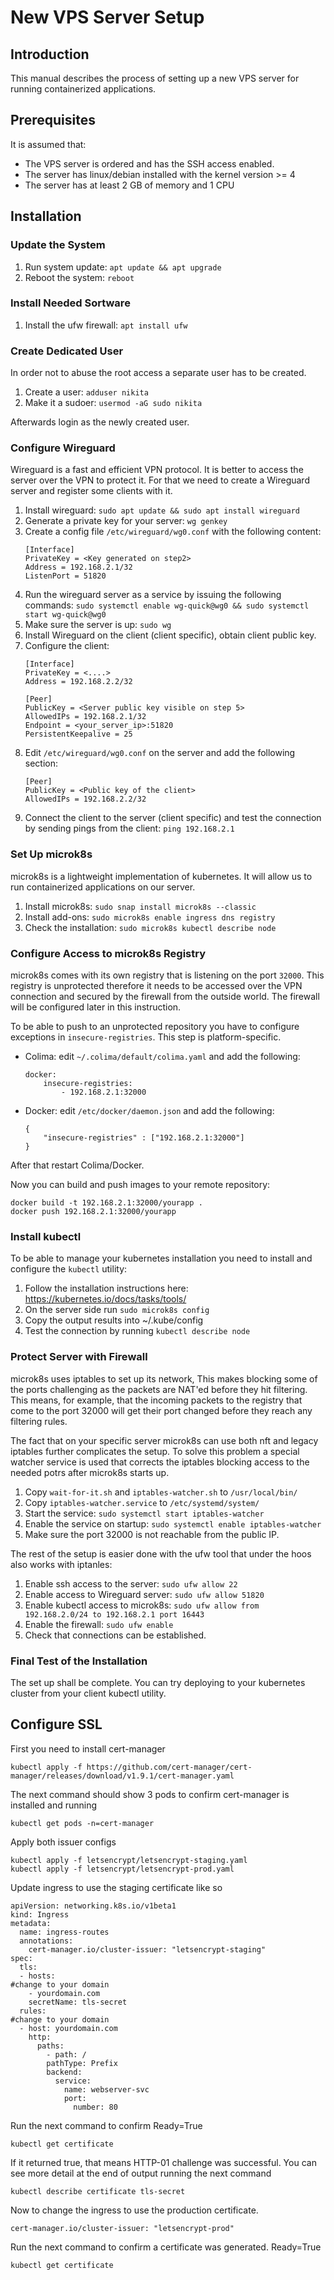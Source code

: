 # New VPS Server Setup

## Introduction
This manual describes the process of setting up a new VPS server for running containerized applications.

## Prerequisites
It is assumed that:
- The VPS server is ordered and has the SSH access enabled. 
- The server has linux/debian installed with the kernel version >= 4
- The server has at least 2 GB of memory and 1 CPU

## Installation

### Update the System
1. Run system update: `apt update && apt upgrade`
2. Reboot the system: `reboot`

### Install Needed Sortware
1. Install the ufw firewall: `apt install ufw`

### Create Dedicated User
In order not to abuse the root access a separate user has to be created. 

1. Create a user: `adduser nikita`
2. Make it a sudoer: `usermod -aG sudo nikita`

Afterwards login as the newly created user.

### Configure Wireguard
Wireguard is a fast and efficient VPN protocol. It is better to access the server over the VPN to protect it. For that we need to create a Wireguard server and register some clients with it.

1. Install wireguard:
`sudo apt update && sudo apt install wireguard`
2. Generate a private key for your server: `wg genkey`
3. Create a config file `/etc/wireguard/wg0.conf` with the following content:
    ```
    [Interface]
    PrivateKey = <Key generated on step2>
    Address = 192.168.2.1/32
    ListenPort = 51820
    ```
4. Run the wireguard server as a service by issuing the following commands: `sudo systemctl enable wg-quick@wg0 && sudo systemctl start wg-quick@wg0`
5. Make sure the server is up: `sudo wg`
6. Install Wireguard on the client (client specific), obtain client public key.
7. Configure the client:
    ```
    [Interface]
    PrivateKey = <....>
    Address = 192.168.2.2/32

    [Peer]
    PublicKey = <Server public key visible on step 5> 
    AllowedIPs = 192.168.2.1/32
    Endpoint = <your_server_ip>:51820
    PersistentKeepalive = 25
    ```
8. Edit `/etc/wireguard/wg0.conf` on the server and add the following section:
    ```
    [Peer]
    PublicKey = <Public key of the client>
    AllowedIPs = 192.168.2.2/32
    ```
9. Connect the client to the server (client specific) and test the connection by sending pings from the client: `ping 192.168.2.1`

### Set Up microk8s
microk8s is a lightweight implementation of kubernetes. It will allow us to run containerized applications on our server.

1. Install microk8s: `sudo snap install microk8s --classic`
2. Install add-ons: `sudo microk8s enable ingress dns registry`
3. Check the installation: `sudo microk8s kubectl describe node`

### Configure Access to microk8s Registry

microk8s comes with its own registry that is listening on the port `32000`. This registry is unprotected therefore it needs to be accessed over the VPN connection and secured by the firewall from the outside world. The firewall will be configured later in this instruction.

To be able to push to an unprotected repository you have to configure exceptions in `insecure-registries`. This step is platform-specific. 
- Colima: edit `~/.colima/default/colima.yaml` and add the following:
    ```
    docker:
        insecure-registries:
            - 192.168.2.1:32000
    ```
- Docker: edit `/etc/docker/daemon.json` and add the following:
    ```
    {
        "insecure-registries" : ["192.168.2.1:32000"]
    }
    ```
After that restart Colima/Docker.

Now you can build and push images to your remote repository:
```
docker build -t 192.168.2.1:32000/yourapp .
docker push 192.168.2.1:32000/yourapp
```

### Install kubectl
To be able to manage your kubernetes installation you need to install and configure the `kubectl` utility:

1. Follow the installation instructions here: https://kubernetes.io/docs/tasks/tools/
2. On the server side run `sudo microk8s config`
3. Copy the output results into ~/.kube/config
4. Test the connection by running `kubectl describe node`

### Protect Server with Firewall
microk8s uses iptables to set up its network, This makes blocking some of the ports challenging as the packets are NAT'ed before they hit filtering. This means, for example, that the incoming packets to the registry that come to the port 32000 will get their port changed before they reach any filtering rules.

The fact that on your specific server microk8s can use both nft and legacy iptables further complicates the setup. 
To solve this problem a special watcher service is used that corrects the iptables blocking access to the needed potrs after microk8s starts up.

1. Copy `wait-for-it.sh` and `iptables-watcher.sh` to `/usr/local/bin/`
2. Copy `iptables-watcher.service` to `/etc/systemd/system/`
3. Start the service: `sudo systemctl start iptables-watcher`
4. Enable the service on startup: `sudo systemctl enable iptables-watcher`
5. Make sure the port 32000 is not reachable from the public IP.

The rest of the setup is easier done with the ufw tool that under the hoos also works with iptanles:
1. Enable ssh access to the server: `sudo ufw allow 22`
2. Enable access to Wireguard server: `sudo ufw allow 51820`
3. Enable kubectl access to microk8s: `sudo ufw allow from 192.168.2.0/24 to 192.168.2.1 port 16443`
4. Enable the firewall: `sudo ufw enable`
5. Check that connections can be established.

### Final Test of the Installation

The set up shall be complete. You can try deploying to your kubernetes cluster from your client kubectl utility.

## Configure SSL
First you need to install cert-manager
```
kubectl apply -f https://github.com/cert-manager/cert-manager/releases/download/v1.9.1/cert-manager.yaml
```

The next command should show 3 pods to confirm cert-manager is installed and running
```
kubectl get pods -n=cert-manager
```

Apply both issuer configs
```
kubectl apply -f letsencrypt/letsencrypt-staging.yaml
kubectl apply -f letsencrypt/letsencrypt-prod.yaml
```

Update ingress to use the staging certificate like so
```
apiVersion: networking.k8s.io/v1beta1
kind: Ingress
metadata:
  name: ingress-routes
  annotations:
    cert-manager.io/cluster-issuer: "letsencrypt-staging"
spec:
  tls:
  - hosts:
#change to your domain
    - yourdomain.com
    secretName: tls-secret
  rules:
#change to your domain
  - host: yourdomain.com
    http:
      paths:
        - path: /
        pathType: Prefix
        backend:
          service:
            name: webserver-svc
            port:
              number: 80
```

Run the next command to confirm Ready=True
```
kubectl get certificate
```

If it returned true, that means HTTP-01 challenge was successful. You can see more detail at the end of output running the next command
```
kubectl describe certificate tls-secret
```

Now to change the ingress to use the production certificate.
```
cert-manager.io/cluster-issuer: "letsencrypt-prod"
```

Run the next command to confirm a certificate was generated. Ready=True
```
kubectl get certificate
```
